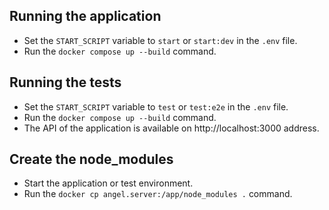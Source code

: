 ## Running the application
- Set the ```START_SCRIPT``` variable to ```start``` or ```start:dev``` in the ```.env``` file.
- Run the ```docker compose up --build``` command.

## Running the tests
- Set the ```START_SCRIPT``` variable to ```test``` or ```test:e2e``` in the ```.env``` file.
- Run the ```docker compose up --build``` command.
- The API of the application is available on http://localhost:3000 address.

## Create the node_modules
- Start the application or test environment.
- Run the ```docker cp angel.server:/app/node_modules .``` command.
